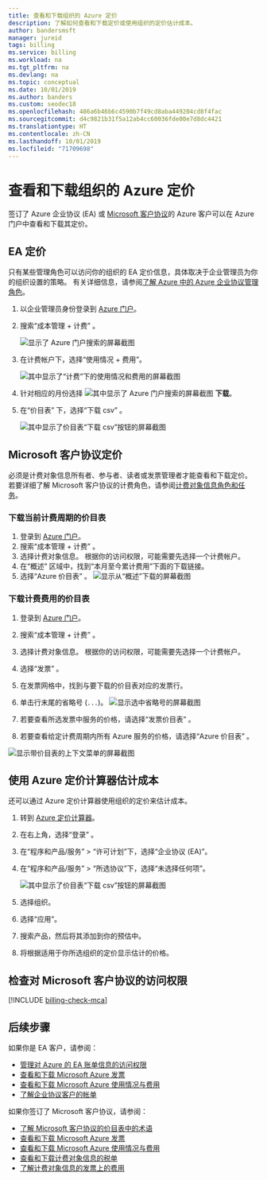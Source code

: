 ```yaml
---
title: 查看和下载组织的 Azure 定价
description: 了解如何查看和下载定价或使用组织的定价估计成本。
author: bandersmsft
manager: jureid
tags: billing
ms.service: billing
ms.workload: na
ms.tgt_pltfrm: na
ms.devlang: na
ms.topic: conceptual
ms.date: 10/01/2019
ms.author: banders
ms.custom: seodec18
ms.openlocfilehash: 486a6b46b6c4590b7f49cd8aba449204cd8f4fac
ms.sourcegitcommit: d4c9821b31f5a12ab4cc60036fde00e7d8dc4421
ms.translationtype: HT
ms.contentlocale: zh-CN
ms.lasthandoff: 10/01/2019
ms.locfileid: "71709698"
---
```

# <a name="view-and-download-your-organizations-azure-pricing"></a>查看和下载组织的 Azure 定价

签订了 Azure 企业协议 (EA) 或 [Microsoft 客户协议](#check-your-access-to-a-microsoft-customer-agreement)的 Azure 客户可以在 Azure 门户中查看和下载其定价。

## <a name="ea-pricing"></a>EA 定价

只有某些管理角色可以访问你的组织的 EA 定价信息，具体取决于企业管理员为你的组织设置的策略。 有关详细信息，请参阅[了解 Azure 中的 Azure 企业协议管理角色](billing-understand-ea-roles.md)。

1. 以企业管理员身份登录到 [Azure 门户](https://portal.azure.com/)。
1. 搜索“成本管理 + 计费”  。

   ![显示了 Azure 门户搜索的屏幕截图](./media/billing-ea-pricing/portal-cm-billing-search.png)

1. 在计费帐户下，选择“使用情况 + 费用”。 

   ![其中显示了“计费”下的使用情况和费用的屏幕截图](./media/billing-ea-pricing/ea-pricing-usage-charges-nav.png)

1. 针对相应的月份选择 ![其中显示了 Azure 门户搜索的屏幕截图](./media/billing-ea-pricing/download-icon.png) **下载**。

1. 在“价目表”  下，选择“下载 csv”  。

   ![其中显示了价目表“下载 csv”按钮的屏幕截图](./media/billing-ea-pricing/download-ea-price-sheet.png)

## <a name="microsoft-customer-agreement-pricing"></a>Microsoft 客户协议定价

必须是计费对象信息所有者、参与者、读者或发票管理者才能查看和下载定价。 若要详细了解 Microsoft 客户协议的计费角色，请参阅[计费对象信息角色和任务](billing-understand-mca-roles.md#billing-profile-roles-and-tasks)。

### <a name="download-price-sheets-for-the-current-billing-period"></a>下载当前计费周期的价目表

1. 登录到 [Azure 门户](https://portal.azure.com)。
1. 搜索“成本管理 + 计费”  。
1. 选择计费对象信息。 根据你的访问权限，可能需要先选择一个计费帐户。
1. 在“概述”  区域中，找到“本月至今累计费用”下面的下载链接。
1. 选择“Azure 价目表”  。
![显示从“概述”下载的屏幕截图](./media/billing-ea-pricing/open-pricing.png)

### <a name="download-price-sheets-for-billed-charges"></a>下载计费费用的价目表

1. 登录到 [Azure 门户](https://portal.azure.com)。
1. 搜索“成本管理 + 计费”  。
1. 选择计费对象信息。 根据你的访问权限，可能需要先选择一个计费帐户。
1. 选择“发票”  。
1. 在发票网格中，找到与要下载的价目表对应的发票行。
1. 单击行末尾的省略号 (`...`)。
![显示选中省略号的屏幕截图](./media/billing-ea-pricing/billingprofile-invoicegrid.png)

1. 若要查看所选发票中服务的价格，请选择“发票价目表”  。
1. 若要查看给定计费周期内所有 Azure 服务的价格，请选择“Azure 价目表”  。

![显示带价目表的上下文菜单的屏幕截图](./media/billing-ea-pricing/contextmenu-pricesheet.png)

## <a name="estimate-costs-with-the-azure-pricing-calculator"></a>使用 Azure 定价计算器估计成本

还可以通过 Azure 定价计算器使用组织的定价来估计成本。

1. 转到 [Azure 定价计算器](https://azure.microsoft.com/pricing/calculator)。
1. 在右上角，选择“登录”  。
1. 在“程序和产品/服务” > “许可计划”下，选择“企业协议 (EA)”。   
1. 在“程序和产品/服务” > “所选协议”下，选择“未选择任何项”。   

    ![其中显示了价目表“下载 csv”按钮的屏幕截图](./media/billing-ea-pricing/ea-pricing-calculator-estimate.png)

1. 选择组织。
1. 选择“应用”。 
1. 搜索产品，然后将其添加到你的预估中。
1. 将根据适用于你所选组织的定价显示估计的价格。

## <a name="check-your-access-to-a-microsoft-customer-agreement"></a>检查对 Microsoft 客户协议的访问权限
[!INCLUDE [billing-check-mca](../../includes/billing-check-mca.md)]

## <a name="next-steps"></a>后续步骤

如果你是 EA 客户，请参阅：

- [管理对 Azure 的 EA 账单信息的访问权限](billing-manage-access.md)
- [查看和下载 Microsoft Azure 发票](billing-download-azure-invoice.md)
- [查看和下载 Microsoft Azure 使用情况与费用](billing-download-azure-daily-usage.md)
- [了解企业协议客户的帐单](billing-understand-your-bill-ea.md)

如果你签订了 Microsoft 客户协议，请参阅：

- [了解 Microsoft 客户协议的价目表中的术语](billing-mca-understand-pricesheet.md)
- [查看和下载 Microsoft Azure 发票](billing-download-azure-invoice.md)
- [查看和下载 Microsoft Azure 使用情况与费用](billing-download-azure-daily-usage.md)
- [查看和下载计费对象信息的税单](billing-mca-download-tax-document.md)
- [了解计费对象信息的发票上的费用](billing-mca-understand-your-bill.md)
